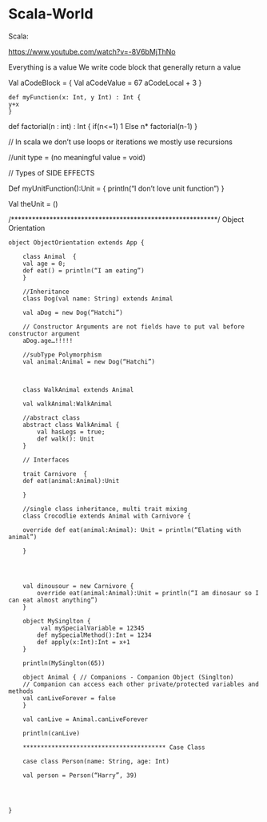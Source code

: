 # Scala-World
Scala:

https://www.youtube.com/watch?v=-8V6bMjThNo

Everything is a value
We write code block that generally return a value

Val aCodeBlock = {
	Val aCodeValue = 67
	aCodeLocal + 3
}

	def myFunction(x: Int, y Int) : Int {
	y+x
	}

def factorial(n : int) : Int {
if(n<=1) 1
Else n* factorial(n-1)
}

// In scala we don’t use loops or iterations we mostly use recursions

//unit type  = (no meaningful value = void)

// Types of SIDE EFFECTS

Def myUnitFunction():Unit = {
println(“I don’t love unit function”)
}

Val theUnit = ()



/***********************************************************/
Object Orientation


	object ObjectOrientation extends App {

		class Animal  {
		val age = 0;
		def eat() = println(“I am eating”)
		}

		//Inheritance
		class Dog(val name: String) extends Animal

		val aDog = new Dog(“Hatchi”)

		// Constructor Arguments are not fields have to put val before constructor argument
		aDog.age…!!!!!

		//subType Polymorphism
		val animal:Animal = new Dog(“Hatchi”)



		class WalkAnimal extends Animal
 		
		val walkAnimal:WalkAnimal 
		
		//abstract class
		abstract class WalkAnimal {
			val hasLegs = true;
			def walk(): Unit
		}

		// Interfaces

		trait Carnivore  {
		def eat(animal:Animal):Unit

		}

		//single class inheritance, multi trait mixing
		class Crocodlie extends Animal with Carnivore {
		
		override def eat(animal:Animal): Unit = println(“Elating with animal”)

		}
		
		


		val dinousour = new Carnivore {
			override eat(animal:Animal):Unit = println(“I am dinosaur so I can eat almost anything”)
		}

		object MySinglton {
 			 val mySpecialVariable = 12345
  			def mySpecialMethod():Int = 1234
  			def apply(x:Int):Int = x+1
		}
		
		println(MySinglton(65))

		object Animal { // Companions - Companion Object (Singlton)
  		// Companion can access each other private/protected variables and methods
  		val canLiveForever = false
		}

		val canLive = Animal.canLiveForever

		println(canLive)
		
		**************************************** Case Class

		case class Person(name: String, age: Int)

		val person = Person(“Harry”, 39)


		

	}
